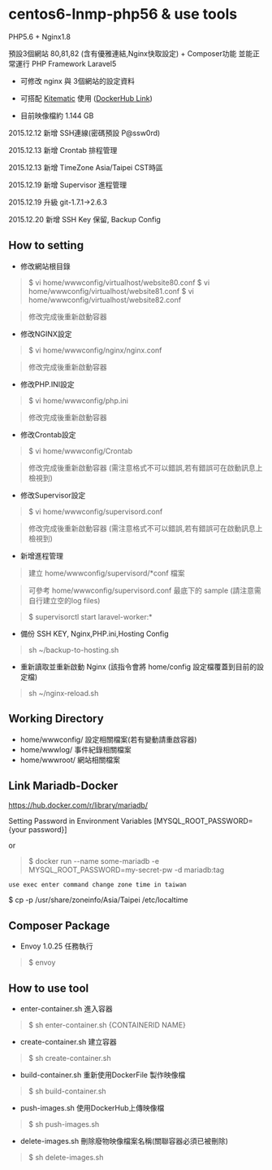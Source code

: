 # centos6-lnmp-php56 & use tools

PHP5.6 + Nginx1.8

預設3個網站 80,81,82 (含有優雅連結,Nginx快取設定) + Composer功能 並能正常運行 PHP Framework Laravel5

- 可修改 nginx 與 3個網站的設定資料

- 可搭配 [Kitematic](https://www.docker.com/docker-toolbox) 使用 ([DockerHub Link](https://hub.docker.com/r/imagine10255/centos6-lnmp-php56/))

- 目前映像檔約 1.144 GB


2015.12.12 新增 SSH連線(密碼預設 P@ssw0rd)

2015.12.13 新增 Crontab 排程管理

2015.12.13 新增 TimeZone Asia/Taipei CST時區

2015.12.19 新增 Supervisor 進程管理

2015.12.19 升級 git-1.7.1->2.6.3

2015.12.20 新增 SSH Key 保留, Backup Config


## How to setting

- 修改網站根目錄

> $ vi home/wwwconfig/virtualhost/website80.conf
> $ vi home/wwwconfig/virtualhost/website81.conf
> $ vi home/wwwconfig/virtualhost/website82.conf

> 修改完成後重新啟動容器 

- 修改NGINX設定

> $ vi home/wwwconfig/nginx/nginx.conf

> 修改完成後重新啟動容器

- 修改PHP.INI設定

> $ vi home/wwwconfig/php.ini

> 修改完成後重新啟動容器

- 修改Crontab設定

> $ vi home/wwwconfig/Crontab

> 修改完成後重新啟動容器 (需注意格式不可以錯誤,若有錯誤可在啟動訊息上檢視到)

- 修改Supervisor設定

> $ vi home/wwwconfig/supervisord.conf

> 修改完成後重新啟動容器 (需注意格式不可以錯誤,若有錯誤可在啟動訊息上檢視到)


- 新增進程管理

> 建立 home/wwwconfig/supervisord/*conf 檔案

> 可參考 home/wwwconfig/supervisord.conf 最底下的 sample (請注意需自行建立空的log files)

> $ supervisorctl start laravel-worker:*


- 備份 SSH KEY, Nginx,PHP.ini,Hosting Config

> sh ~/backup-to-hosting.sh


- 重新讀取並重新啟動 Nginx (該指令會將 home/config 設定檔覆蓋到目前的設定檔)

> sh ~/nginx-reload.sh


## Working Directory

- home/wwwconfig/ 設定相關檔案(若有變動請重啟容器)
- home/wwwlog/    事件紀錄相關檔案
- home/wwwroot/   網站相關檔案


## Link Mariadb-Docker

https://hub.docker.com/r/library/mariadb/

Setting Password in Environment Variables [MYSQL_ROOT_PASSWORD={your password}]

or

> $ docker run --name some-mariadb -e MYSQL_ROOT_PASSWORD=my-secret-pw -d mariadb:tag

`use exec enter command change zone time in taiwan`

$ cp -p /usr/share/zoneinfo/Asia/Taipei /etc/localtime

## Composer Package

- Envoy 1.0.25 任務執行

> $ envoy


## How to use tool

- enter-container.sh 進入容器

> $ sh enter-container.sh {CONTAINERID NAME}

- create-container.sh 建立容器

> $ sh create-container.sh

- build-container.sh 重新使用DockerFile 製作映像檔

> $ sh build-container.sh

- push-images.sh 使用DockerHub上傳映像檔

> $ sh push-images.sh

- delete-images.sh 刪除廢物映像檔案<none>名稱(關聯容器必須已被刪除)

> $ sh delete-images.sh
